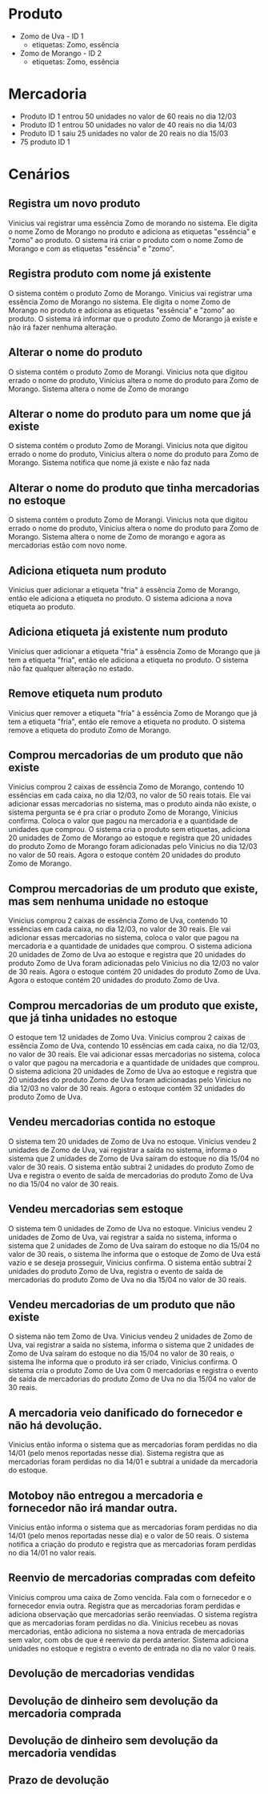 # Produto
- Zomo de Uva - ID 1
	- 	etiquetas: Zomo, essência
- Zomo de Morango - ID 2
	- etiquetas: Zomo, essência

# Mercadoria
- Produto ID 1 entrou 50 unidades no valor de 60 reais no dia 12/03
- Produto ID 1 entrou 50 unidades no valor de 40 reais no dia 14/03
- Produto ID 1 saiu 25 unidades no valor de 20 reais no dia 15/03
- 75 produto ID 1

# Cenários

## Registra um novo produto
Vinicius vai registrar uma essência Zomo de morando no sistema. Ele digita o nome Zomo de Morango no produto e adiciona as etiquetas "essência" e "zomo" ao produto. O sistema irá criar o produto com o nome Zomo de Morango e com as etiquetas "essência" e "zomo".

## Registra produto com nome já existente
O sistema contém o produto Zomo de Morango. Vinicius vai registrar uma essência Zomo de Morango no sistema. Ele digita o nome Zomo de Morango no produto e adiciona as etiquetas "essência" e "zomo" ao produto. O sistema irá informar que o produto Zomo de Morango já existe e não irá fazer nenhuma alteração.

## Alterar o nome do produto
O sistema contém o produto Zomo de Morangi. Vinicius nota que digitou errado o nome do produto, Vinicius altera o nome do produto para Zomo de Morango. Sistema altera o nome de Zomo de morango

## Alterar o nome do produto para um nome que já existe
O sistema contém o produto Zomo de Morangi. Vinicius nota que digitou errado o nome do produto, Vinicius altera o nome do produto para Zomo de Morango. Sistema notifica que nome já existe e não faz nada

## Alterar o nome do produto que tinha mercadorias no estoque
O sistema contém o produto Zomo de Morangi. Vinicius nota que digitou errado o nome do produto, Vinicius altera o nome do produto para Zomo de Morango. Sistema altera o nome de Zomo de morango e agora as mercadorias estão com novo nome.

## Adiciona etiqueta num produto
Vinicius quer adicionar a etiqueta "fria" à essência Zomo de Morango, então ele adiciona a etiqueta no produto. O sistema adiciona a nova etiqueta ao produto.

## Adiciona etiqueta já existente num produto
Vinicius quer adicionar a etiqueta "fria" à essência Zomo de Morango que já tem a etiqueta "fria", então ele adiciona a etiqueta no produto. O sistema não faz qualquer alteração no estado.

## Remove etiqueta num produto
Vinicius quer remover a etiqueta "fria" à essência Zomo de Morango que já tem a etiqueta "fria", então ele remove a etiqueta no produto. O sistema remove a etiqueta do produto Zomo de Morango.

## Comprou mercadorias de um produto que não existe
Vinicius comprou 2 caixas de essência Zomo de Morango, contendo 10 essências em cada caixa, no dia 12/03, no valor de 50 reais totais. Ele vai adicionar essas mercadorias no sistema, mas o produto ainda não existe, o sistema pergunta se é pra criar o produto Zomo de Morango, Vinicius confirma. Coloca o valor que pagou na mercadoria e a quantidade de unidades que comprou. O sistema cria o produto sem etiquetas, adiciona 20 unidades de Zomo de Morango ao estoque e registra que 20 unidades do produto Zomo de Morango foram adicionadas pelo Vinicius no dia 12/03 no valor de 50 reais. Agora o estoque contém 20 unidades do produto Zomo de Morango.

## Comprou mercadorias de um produto que existe, mas sem nenhuma unidade no estoque
Vinicius comprou 2 caixas de essência Zomo de Uva, contendo 10 essências em cada caixa, no dia 12/03, no valor de 30 reais. Ele vai adicionar essas mercadorias no sistema, coloca o valor que pagou na mercadoria e a quantidade de unidades que comprou. O sistema adiciona 20 unidades de Zomo de Uva ao estoque e registra que 20 unidades do produto Zomo de Uva foram adicionadas pelo Vinicius no dia 12/03 no valor de 30 reais.
Agora o estoque contém 20 unidades do produto Zomo de Uva. Agora o estoque contém 20 unidades do produto Zomo de Uva.

## Comprou mercadorias de um produto que existe, que já tinha unidades no estoque
O estoque tem 12 unidades de Zomo Uva. Vinicius comprou 2 caixas de essência Zomo de Uva, contendo 10 essências em cada caixa, no dia 12/03, no valor de 30 reais. Ele vai adicionar essas mercadorias no sistema, coloca o valor que pagou na mercadoria e a quantidade de unidades que comprou. O sistema adiciona 20 unidades de Zomo de Uva ao estoque e registra que 20 unidades do produto Zomo de Uva foram adicionadas pelo Vinicius no dia 12/03 no valor de 30 reais. Agora o estoque contém 32 unidades do produto Zomo de Uva.

## Vendeu mercadorias contida no estoque
O sistema tem 20 unidades de Zomo de Uva no estoque. Vinicius vendeu 2 unidades de Zomo de Uva, vai registrar a saída no sistema, informa o sistema que 2 unidades de Zomo de Uva saíram do estoque no dia 15/04 no valor de 30 reais. O sistema então subtraí 2 unidades do produto Zomo de Uva e registra o evento de saída de mercadorias do produto Zomo de Uva no dia 15/04 no valor de 30 reais.

## Vendeu mercadorias sem estoque
O sistema tem 0 unidades de Zomo de Uva no estoque. Vinicius vendeu 2 unidades de Zomo de Uva, vai registrar a saída no sistema, informa o sistema que 2 unidades de Zomo de Uva saíram do estoque no dia 15/04 no valor de 30 reais, o sistema lhe informa que o estoque de Zomo de Uva está vazio e se deseja prosseguir, Vinicius confirma. O sistema então subtraí 2 unidades do produto Zomo de Uva, registra o evento de saída de mercadorias do produto Zomo de Uva no dia 15/04 no valor de 30 reais.

## Vendeu mercadorias de um produto que não existe
O sistema não tem Zomo de Uva. Vinicius vendeu 2 unidades de Zomo de Uva, vai registrar a saída no sistema, informa o sistema que 2 unidades de Zomo de Uva saíram do estoque no dia 15/04 no valor de 30 reais, o sistema lhe informa que o produto irá ser criado, Vinicius confirma. O sistema cria o produto Zomo de Uva com 0 mercadorias e registra o evento de saída de mercadorias do produto Zomo de Uva no dia 15/04 no valor de 30 reais.

## A mercadoria veio danificado do fornecedor e não há devolução. 
Vinicius então informa o sistema que as mercadorias foram perdidas no dia 14/01 (pelo menos reportadas nesse dia). Sistema registra que as mercadorias foram perdidas no dia 14/01 e subtraí a unidade da mercadoria do estoque.

## Motoboy não entregou a mercadoria e fornecedor não irá mandar outra.
Vinicius então informa o sistema que as mercadorias foram perdidas no dia 14/01 (pelo menos reportadas nesse dia) e o valor de 50 reais. O sistema notifica a criação do produto e registra que as mercadorias foram perdidas no dia 14/01 no valor reais.

## Reenvio de mercadorias compradas com defeito
Vinicius comprou uma caixa de Zomo vencida. Fala com o fornecedor e o fornecedor envia outra. Registra que as mercadorias foram perdidas e adiciona observação que mercadorias serão reenviadas. O sistema registra que as mercadorias foram perdidas no dia. 
Vinicius recebeu as novas mercadorias, então adiciona no sistema a nova entrada de mercadorias sem valor, com obs de que é reenvio da perda anterior. Sistema adiciona unidades no estoque e registra o evento de entrada no dia no valor 0 reais.
 
## Devolução de mercadorias vendidas
## Devolução de dinheiro sem devolução da mercadoria comprada
## Devolução de dinheiro sem devolução da mercadoria vendidas
## Prazo de devolução
